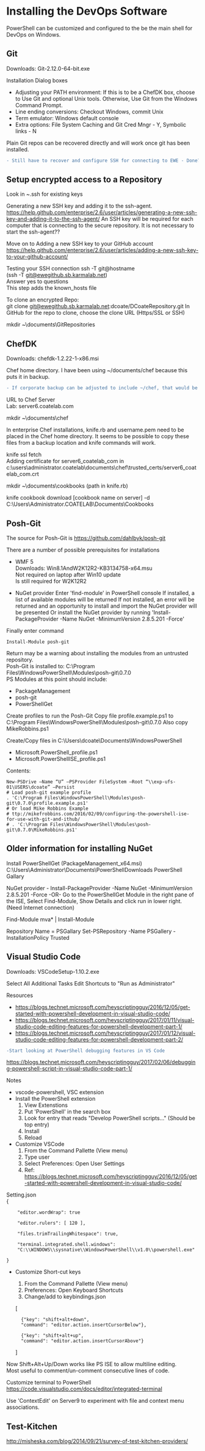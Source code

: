 # Installing the DevOps Software
PowerShell can be customized and configured to the be the main shell for DevOps on Windows.


## Git
Downloads: Git-2.12.0-64-bit.exe

Installation Dialog boxes
* Adjusting your PATH environment:
  If this is to be a ChefDK box, choose to Use Git and optional Unix tools.
  Otherwise, Use Git from the Windows Command Prompt.
* Line ending conversions: Checkout Windows, commit Unix
* Term emulator: Windows default console
* Extra options: File System Caching and Git Cred Mngr - Y, Symbolic links - N


Plain Git repos can be recovered directly and will work once git has been installed.
```diff
- Still have to recover and configure SSH for connecting to EWE - Done??
```

## Setup encrypted access to a Repository
Look in ~\.ssh for existing keys

Generating a new SSH key and adding it to the ssh-agent.
https://help.github.com/enterprise/2.6/user/articles/generating-a-new-ssh-key-and-adding-it-to-the-ssh-agent/
An SSH key will be required for each computer that is connecting to the secure repository.
It is not necessary to start the ssh-agent??

Move on to Adding a new SSH key to your GitHub account
https://help.github.com/enterprise/2.6/user/articles/adding-a-new-ssh-key-to-your-github-account/

Testing your SSH connection
ssh -T git@hostname  
(ssh -T git@ewegithub.sb.karmalab.net)  
	Answer yes to questions  
	This step adds the known_hosts file

To clone an encrypted Repo:  
	git clone git@ewegithub.sb.karmalab.net:dcoate/DCoateRepository.git
	In GitHub for the repo to clone, choose the clone URL (Https/SSL or SSH)

mkdir ~\documents\GitRepositories	

## ChefDK
Downloads:  chefdk-1.2.22-1-x86.msi


Chef home directory. I have been using ~/documents/chef because this puts it in backup.
```diff
- If corporate backup can be adjusted to include ~/chef, that would be more convenient
```

URL to Chef Server  
Lab:  server6.coatelab.com

mkdir ~\documents\chef

In enterprise Chef installations, knife.rb and username.pem need to be placed in the Chef home directory. It seems to be possible to copy these files from a backup location and knife commands will work.

knife ssl fetch  
Adding certificate for server6_coatelab_com in c:\users\administrator.coatelab\documents\chef\trusted_certs/server6_coatelab_com.crt

mkdir ~\documents\cookbooks  (path in knife.rb)

knife cookbook download [cookbook name on server] -d C:\Users\Administrator.COATELAB\Documents\Cookbooks

## Posh-Git
The source for Posh-Git is https://github.com/dahlbyk/posh-git

There are a number of possible prerequisites for installations

* WMF 5  
  Downloads:  Win8.1AndW2K12R2-KB3134758-x64.msu  
  Not required on laptop after Win10 update  
  Is still required for W2K12R2

* NuGet provider
  Enter 'find-module' in PowerShell console
    If installed,  a list of available modules will be returned
	If not installed, an error will be returned and an opportunity to install and import the NuGet provider will be presented
	Or install the NuGet provider by running 'Install-PackageProvider -Name NuGet -MinimumVersion 2.8.5.201 -Force'

Finally enter command

	Install-Module posh-git

Return may be a warning about installing the modules from an untrusted repository.  
Posh-Git is installed to:   C:\Program Files\WindowsPowerShell\Modules\posh-git\0.7.0  
PS Modules at this point should include:  
  * PackageManagement
  * posh-git
  * PowerShellGet

Create profiles to run the Posh-Git
	Copy file profile.example.ps1 to C:\Program Files\WindowsPowerShell\Modules\posh-git\0.7.0
	Also copy MikeRobbins.ps1

Create/Copy files in C:\Users\dcoate\Documents\WindowsPowerShell  
  * Microsoft.PowerShell_profile.ps1  
  * Microsoft.PowerShellISE_profile.ps1  

Contents:

	New-PSDrive –Name “U” –PSProvider FileSystem –Root “\\exp-ufs-01\USERS\dcoate” –Persist
	# Load posh-git example profile
	. 'C:\Program Files\WindowsPowerShell\Modules\posh-git\0.7.0\profile.example.ps1'
	# Or load Mike Robbins Example
	# ttp://mikefrobbins.com/2016/02/09/configuring-the-powershell-ise-for-use-with-git-and-ithub/
	# . 'C:\Program Files\WindowsPowerShell\Modules\posh-git\0.7.0\MikeRobbins.ps1'

## Older information for installing NuGet

Install PowerShellGet  (PackageManagement_x64.msi)
	C:\Users\Administrator\Documents\PowerShellDownloads
	PowerShell Gallary

NuGet provider -  Install-PackageProvider -Name NuGet -MinimumVersion 2.8.5.201 -Force
-OR-
Go to the PowerShellGet Module in the right pane of the ISE, Select Find-Module, Show Details and click run in lower right. (Need Internet connection)

Find-Module mva* | Install-Module

Repository Name = PSGallary
Set-PSRepository -Name PSGallery -InstallationPolicy Trusted


## Visual Studio Code
Downloads:  VSCodeSetup-1.10.2.exe

Select All Additional Tasks
Edit Shortcuts to "Run as Administrator"

Resources
* https://blogs.technet.microsoft.com/heyscriptingguy/2016/12/05/get-started-with-powershell-development-in-visual-studio-code/
* https://blogs.technet.microsoft.com/heyscriptingguy/2017/01/11/visual-studio-code-editing-features-for-powershell-development-part-1/
* https://blogs.technet.microsoft.com/heyscriptingguy/2017/01/12/visual-studio-code-editing-features-for-powershell-development-part-2/

```diff
-Start looking at PowerShell debugging features in VS Code
```
https://blogs.technet.microsoft.com/heyscriptingguy/2017/02/06/debugging-powershell-script-in-visual-studio-code-part-1/

Notes
* vscode-powershell, VSC extension
* Install the PowerShell extension
	1. View Extenstions
	2. Put 'PowerShell' in the search box
	3. Look for entry that reads "Develop PowerShell scripts..." (Should be top entry)
	4. Install
	5. Reload
* Customize VSCode
	1. From the Command Pallette (View menu)
	2. Type user
	3. Select Preferences: Open User Settings
	4. Ref: https://blogs.technet.microsoft.com/heyscriptingguy/2016/12/05/get-started-with-powershell-development-in-visual-studio-code/

Setting.json  
	{  
		
		"editor.wordWrap": true

		"editor.rulers": [ 120 ],

		"files.trimTrailingWhitespace": true,

		"terminal.integrated.shell.windows":
		"C:\\WINDOWS\\sysnative\\WindowsPowerShell\\v1.0\\powershell.exe"

	}

* Customize Short-cut keys
	1. From the Command Pallette (View menu)
	2. Preferences: Open Keyboard Shortcuts
	3. Change/add to keybindings.json

	[

		{"key": "shift+alt+down", 
		"command": "editor.action.insertCursorBelow"},
		
		{"key": "shift+alt+up", 
		"command": "editor.action.insertCursorAbove"}

	]

Now Shift+Alt+Up/Down works like PS ISE to allow multiline editing.  
Most useful to comment/un-comment consecutive lines of code.

Customize terminal to PowerShell
https://code.visualstudio.com/docs/editor/integrated-terminal

Use 'ContextEdit' on Server9 to experiment with file and context menu associations.

## Test-Kitchen
http://misheska.com/blog/2014/09/21/survey-of-test-kitchen-providers/
